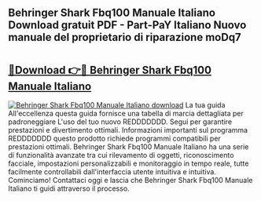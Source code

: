 ## Behringer Shark Fbq100 Manuale Italiano Download gratuit PDF - Part-PaY Italiano Nuovo manuale del proprietario di riparazione moDq7

# <h2><a href="http://dfdklyh.blite.top/?on=Behringer+Shark+Fbq100+Manuale+Italiano">🔗Download 👉🔴 Behringer Shark Fbq100 Manuale Italiano</a></h2>

[![Behringer Shark Fbq100 Manuale Italiano download](https://i.imgur.com/lujVjoI.png)](http://dfdklyh.blite.top/?on=Behringer+Shark+Fbq100+Manuale+Italiano)
La tua guida All'eccellenza questa guida fornisce una tabella di marcia dettagliata per padroneggiare L'uso del tuo nuovo REDDDDDDD. Segui per garantire prestazioni e divertimento ottimali. Informazioni importanti sul programma REDDDDDDD questo prodotto richiede programmi compatibili per prestazioni ottimali. Behringer Shark Fbq100 Manuale Italiano ha una serie di funzionalità avanzate tra cui rilevamento di oggetti, riconoscimento facciale, impostazioni personalizzabili e monitoraggio in tempo reale, tutte facilmente controllabili dall'interfaccia utente intuitiva e intuitiva. Cominciamo! Contattaci oggi e lascia che Behringer Shark Fbq100 Manuale Italiano ti guidi attraverso il processo.
